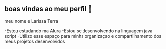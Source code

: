 ## boas vindas ao meu perfil 👋

meu nome e Larissa Terra

-Estou estudando ma Alura 
-Estou se desenvolvendo na linguagem java script 
-Utilizo esse espaço para minha organizaçao e compartilhamento dos meus projetos desenvolvidos 

